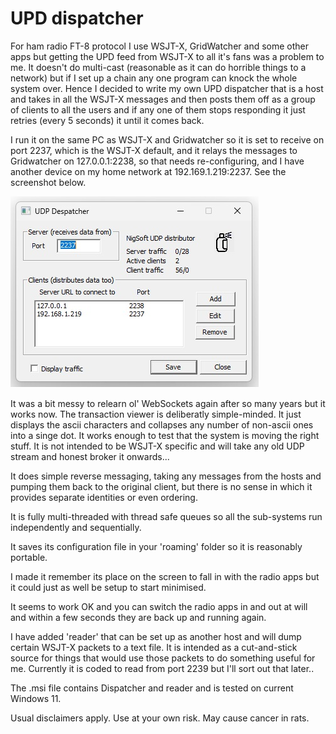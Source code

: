 # UPD dispatcher
For ham radio FT-8 protocol I use WSJT-X, GridWatcher and some other apps
but getting the UPD feed from WSJT-X to all it's fans was a problem to me.
It doesn't do multi-cast (reasonable as it can do horrible things to a
network) but if I set up a chain any one program can knock the whole
system over. Hence I decided to write my own UPD dispatcher that is a host
and takes in all the WSJT-X messages and then posts them off as a group of
clients to all the users and if any one of them stops responding it just
retries (every 5 seconds) it until it comes back.

I run it on the same PC as WSJT-X and Gridwatcher so it is set to receive
on port 2237, which is the WSJT-X default, and it relays the messages to
Gridwatcher on 127.0.0.1:2238, so that needs re-configuring, and I have
another device on my home network at 192.169.1.219:2237. See the screenshot
below.

![alt text](selfie.jpg)

It was a bit messy to relearn ol' WebSockets again after so many years but
it works now. The transaction viewer is deliberatly simple-minded. It just
displays the ascii characters and collapses any number of non-ascii ones
into a singe dot. It works enough to test that the system is moving the
right stuff. It is not intended to be WSJT-X specific and will take any
old UDP stream and honest broker it onwards...

It does simple reverse messaging, taking any messages from the hosts and
pumping them back to the original client, but there is no sense in which
it provides separate identities or even ordering.

It is fully multi-threaded with thread safe queues so all the sub-systems
run independently and sequentially.

It saves its configuration file in your 'roaming' folder so it is reasonably
portable.

I made it remember its place on the screen to fall in with the radio apps
but it could just as well be setup to start minimised.

It seems to work OK and you can switch the radio apps in and out at will and
within a few seconds they are back up and running again.

I have added 'reader' that can be set up as another host and will dump certain
WSJT-X packets to a text file. It is intended as a cut-and-stick source for
things that would use those packets to do something useful for me. Currently
it is coded to read from port 2239 but I'll sort out that later..

The .msi file contains Dispatcher and reader and is tested on current Windows 11.

Usual disclaimers apply. Use at your own risk. May cause cancer in rats.